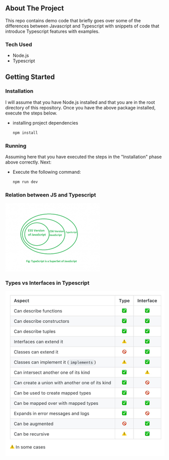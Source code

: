 <!-- ABOUT THE PROJECT -->
## About The Project

This repo contains demo code that briefly goes over some of the differences between Javascript and Typescript with snippets of code that introduce Typescript features with examples.


### Tech Used

* Node.js
* Typescript


<!-- GETTING STARTED -->
## Getting Started

### Installation
I will assume that you have Node.js installed and that you are in the root directory of this repository.
Once you have the above package installed, execute the steps below.

* installing project dependencies
  ```sh
  npm install
  ```


### Running
Assuming here that you have executed the steps in the "Installation" phase above correctly. Next:

* Execute the following command:
  ```sh
  npm run dev
  ```


### Relation between JS and Typescript
![alt text](https://raw.githubusercontent.com/srirams1003/Typescript-Demo/master/typescript.png)


### Types vs Interfaces in Typescript
![alt text](https://raw.githubusercontent.com/srirams1003/Typescript-Demo/master/typevsinterface.png)


